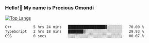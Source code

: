 ### Hello!👋 My name is Precious Omondi 

[![Top Langs](https://github-readme-stats.vercel.app/api/top-langs/?username=Presho99&langs_count=8&theme=dark)](https://github.com/Presho99/github-readme-stats)



<!--START_SECTION:waka-->

```txt
C++          5 hrs 24 mins   █████████████████▓░░░░░░░   70.00 %
TypeScript   2 hrs 18 mins   ███████▒░░░░░░░░░░░░░░░░░   29.93 %
CSS          0 secs          ░░░░░░░░░░░░░░░░░░░░░░░░░   00.07 %
```

<!--END_SECTION:waka-->

